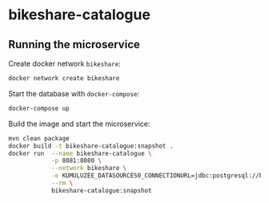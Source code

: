# bikeshare-catalogue

## Running the microservice

Create docker network `bikeshare`:

```bash
docker network create bikeshare
```

Start the database with `docker-compose`:

```bash
docker-compose up
```

Build the image and start the microservice:

```bash
mvn clean package
docker build -t bikeshare-catalogue:snapshot .
docker run  --name bikeshare-catalogue \
            -p 8081:8080 \
            --network bikeshare \
            -e KUMULUZEE_DATASOURCES0_CONNECTIONURL=jdbc:postgresql://bikeshare-catalogue.db.bikeshare:5432/bikeshare-catalogue \
            --rm \
            bikeshare-catalogue:snapshot
```
